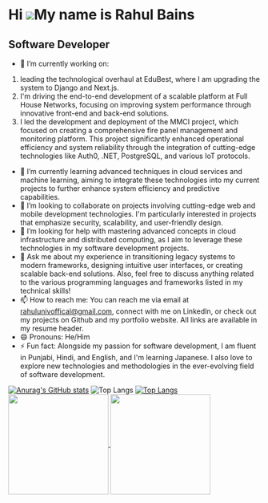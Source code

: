 Hi ![](https://user-images.githubusercontent.com/18350557/176309783-0785949b-9127-417c-8b55-ab5a4333674e.gif)My name is Rahul Bains
===================================================================================================================================

Software Developer
------------------



- 🔭 I’m currently working on:
1. leading the technological overhaul at EduBest, where I am upgrading the system to Django and Next.js.
2. I'm driving the end-to-end development of a scalable platform at Full House Networks, focusing on improving system performance through innovative front-end and back-end solutions.
3. I led the development and deployment of the MMCI project, which focused on creating a comprehensive fire panel management and monitoring platform. This project significantly enhanced operational efficiency and system reliability through the integration of cutting-edge technologies like Auth0, .NET, PostgreSQL, and various IoT protocols.
  
- 🌱 I’m currently learning advanced techniques in cloud services and machine learning, aiming to integrate these technologies into my current projects to further enhance system efficiency and predictive capabilities.
- 👯 I’m looking to collaborate on projects involving cutting-edge web and mobile development technologies. I'm particularly interested in projects that emphasize security, scalability, and user-friendly design.
- 🤔 I’m looking for help with mastering advanced concepts in cloud infrastructure and distributed computing, as I aim to leverage these technologies in my software development projects.
- 💬 Ask me about my experience in transitioning legacy systems to modern frameworks, designing intuitive user interfaces, or creating scalable back-end solutions. Also, feel free to discuss anything related to the various programming languages and frameworks listed in my technical skills!
- 📫 How to reach me: You can reach me via email at rahulunivoffical@gmail.com, connect with me on LinkedIn, or check out my projects on Github and my portfolio website. All links are available in my resume header.
- 😄 Pronouns: He/Him
- ⚡ Fun fact: Alongside my passion for software development, I am fluent in Punjabi, Hindi, and English, and I'm learning Japanese. I also love to explore new technologies and methodologies in the ever-evolving field of software development.

[![Anurag's GitHub stats](https://github-readme-stats.vercel.app/api?username=rahuluniv)](https://github.com/anuraghazra/github-readme-stats)
![Top Langs](https://github-readme-stats.vercel.app/api/top-langs/?username=rahuluniv&hide_progress=true)
[![Top Langs](https://github-readme-stats.vercel.app/api/top-langs/?username=rahuluniv&layout=pie)](https://github.com/anuraghazra/github-readme-stats)
<a href="https://github.com/anuraghazra/github-readme-stats">
  <img height=200 align="center" src="https://github-readme-stats.vercel.app/api?username=rahuluniv" />
</a>
<a href="https://github.com/anuraghazra/convoychat">
  <img height=200 align="center" src="https://github-readme-stats.vercel.app/api/top-langs?username=rahuluniv&layout=compact&langs_count=8&card_width=320" />
</a>
